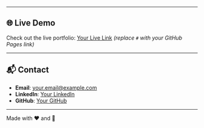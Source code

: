 
---

## 🌐 Live Demo

Check out the live portfolio: [Your Live Link](#) *(replace `#` with your GitHub Pages link)*

---

## 📬 Contact

- **Email**: your.email@example.com  
- **LinkedIn**: [Your LinkedIn](#)  
- **GitHub**: [Your GitHub](https://github.com/Anaskhan78602)

---

Made with ❤️ and 🌌
